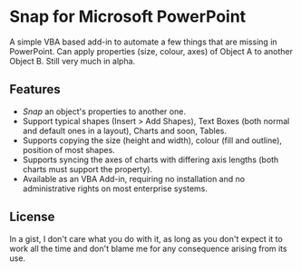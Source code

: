 # Snap for Microsoft PowerPoint
A simple VBA based add-in to automate a few things that are missing in PowerPoint. Can apply properties (size, colour, axes) of Object A to another Object B. Still very much in alpha.

## Features
* *Snap* an object's properties to another one.
* Support typical shapes (Insert > Add Shapes), Text Boxes (both normal and default ones in a layout), Charts and soon, Tables.
* Supports copying the size (height and width), colour (fill and outline), position of most shapes. 
* Supports syncing the axes of charts with differing axis lengths (both charts must support the property).
* Available as an VBA Add-in, requiring no installation and no administrative rights on most enterprise systems.

## License
In a gist, I don't care what you do with it, as long as you don't expect it to work all the time and don't blame me for any consequence arising from its use.
